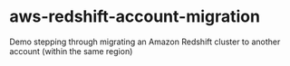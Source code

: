 # aws-redshift-account-migration
Demo stepping through migrating an Amazon Redshift cluster to another account (within the same region)
